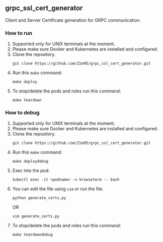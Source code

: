 ## grpc_ssl_cert_generator
Client and Server Certificate generation for GRPC communication.

### How to run
1. Supported only for UNIX terminals at the moment.
2. Please make sure Docker and Kubernetes are installed and configured.
3. Clone the repository.
    ```
    git clone https://github.com/Zim95/grpc_ssl_cert_generator.git
    ```
4. Run this `make` command:
    ```
    make deploy
    ```
5. To stop/delete the pods and roles run this command:
    ```
    make teardown
    ```

### How to debug
1. Supported only for UNIX terminals at the moment.
2. Please make sure Docker and Kubernetes are installed and configured.
3. Clone the repository.
    ```
    git clone https://github.com/Zim95/grpc_ssl_cert_generator.git
    ```
4. Run this `make` command:
    ```
    make deploydebug
    ```
5. Exec into the pod:
    ```
    kubectl exec -it <podname> -n browseterm -- bash
    ```
6. You can edit the file using `vim` or run the file.
    ```
    python generate_certs.py
    ```
    OR
    ```
    vim generate_certs.py
    ```
7. To stop/delete the pods and roles run this command:
    ```
    make teardowndebug
    ```
